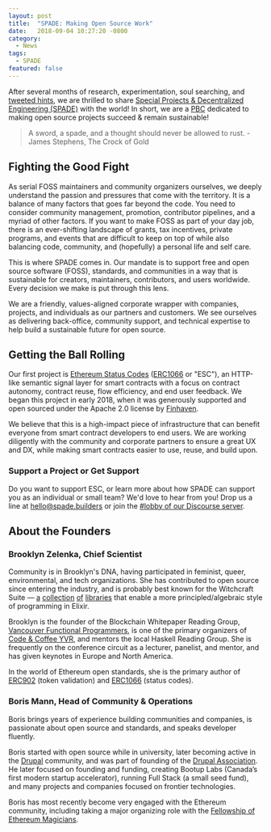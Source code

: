 ```yaml
---
layout: post
title:  "SPADE: Making Open Source Work"
date:   2018-09-04 10:27:20 -0800
category:
  - News
tags:
  - SPADE
featured: false
---
```

After several months of research, experimentation, soul searching, and [tweeted hints](https://twitter.com/bmann/status/1034239614045716480), we are thrilled to share [Special Projects & Decentralized Engineering (SPADE)](spade.builders) with the world! In short, we are a [PBC](https://en.wikipedia.org/wiki/Public-benefit_corporation) dedicated to making open source projects succeed & remain sustainable!

> A sword, a spade, and a thought should never be allowed to rust.
> -James Stephens, The Crock of Gold

## Fighting the Good Fight

As serial FOSS maintainers and community organizers ourselves, we deeply understand the passion and pressures that come with the territory. It is a balance of many factors that goes far beyond the code. You need to consider community management, promotion, contributor pipelines, and a myriad of other factors. If you want to make FOSS as part of your day job, there is an ever-shifting landscape of grants, tax incentives, private programs, and events that are difficult to keep on top of while also balancing code, community, and (hopefully) a personal life and self care.

This is where SPADE comes in. Our mandate is to support free and open source software (FOSS), standards, and communities in a way that is sustainable for creators, maintainers, contributors, and users worldwide. Every decision we make is put through this lens.

We are a friendly, values-aligned corporate wrapper with companies, projects, and individuals as our partners and customers. We see ourselves as delivering back-office, community support, and technical expertise to help build a sustainable future for open source.

## Getting the Ball Rolling

Our first project is [Ethereum Status Codes](https://ethereumstatus.codes) ([ERC1066](https://eips.ethereum.org/EIPS/eip-1066) or "ESC"), an HTTP-like semantic signal layer for smart contracts with a focus on contract autonomy, contract reuse, flow efficiency, and end user feedback. We began this project in early 2018,  when it was generously supported and open sourced under the Apache 2.0 license by [Finhaven](https://www.finhaven.com/).

We believe that this is a high-impact piece of infrastructure that can benefit everyone from smart contract developers to end users. We are working diligently with the community and corporate partners to ensure a great UX and DX, while making smart contracts easier to use, reuse, and build upon.

### Support a Project or Get Support

Do you want to support ESC, or learn more about how SPADE can support you as an individual or small team? We'd love to hear from you! Drop us a line at [hello@spade.builders](mailto:hello@spade.builders) or join the [#lobby of our Discourse server](https://discord.gg/daDMAjE).

## About the Founders

### Brooklyn Zelenka, Chief Scientist

Community is in Brooklyn's DNA, having participated in feminist, queer, environmental, and tech organizations. She has contributed to open source since entering the industry, and is probably best known for the Witchcraft Suite — [a](https://github.com/expede/type_class) [collection](https://github.com/expede/witchcraft) [of](https://github.com/expede/quark) [libraries](https://github.com/expede/algae) that enable a more principled/algebraic style of programming in Elixir.

Brooklyn is the founder of the Blockchain Whitepaper Reading Group, [Vancouver Functional Programmers](https://www.meetup.com/Vancouver-Functional-Programmers/), is one of the primary organizers of [Code & Coffee YVR](https://www.meetup.com/codecoffeeyvr/), and mentors the local Haskell Reading Group. She is frequently on the conference circuit as a lecturer, panelist, and mentor, and has given keynotes in Europe and North America.

In the world of Ethereum open standards, she is the primary author of [ERC902](https://eips.ethereum.org/EIPS/eip-902) (token validation) and [ERC1066](https://eips.ethereum.org/EIPS/eip-1066) (status codes).

### Boris Mann, Head of Community & Operations

Boris brings years of experience building communities and companies, is passionate about open source and standards, and speaks developer fluently.

Boris started with open source while in university, later becoming active in the [Drupal](https://www.drupal.org/) community, and was part of founding of the [Drupal Association](https://www.drupal.org/association). He later focused on founding and funding, creating Bootup Labs (Canada’s first modern startup accelerator), running Full Stack (a small seed fund), and many projects and companies focused on frontier technologies.

Boris has most recently become very engaged with the Ethereum community, including taking a major organizing role with the [Fellowship of Ethereum Magicians](https://ethereum-magicians.org).


